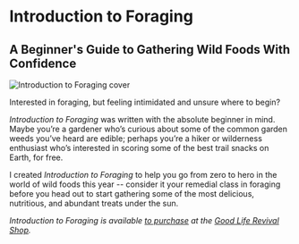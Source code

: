 # Introduction to Foraging
## A Beginner's Guide to Gathering Wild Foods With Confidence

![Introduction to Foraging cover](/introforaging.jpg)

Interested in foraging, but feeling intimidated and unsure where to begin?

*Introduction to Foraging* was written with the absolute beginner in mind. Maybe you’re a gardener who’s curious about some of the common garden weeds you’ve heard are edible; perhaps you’re a hiker or wilderness enthusiast who’s interested in scoring some of the best trail snacks on Earth, for free. 

I created *Introduction to Foraging* to help you go from zero to hero in the world of wild foods this year -- consider it your remedial class in foraging before you head out to start gathering some of the most delicious, nutritious, and abundant treats under the sun.

*Introduction to Foraging is available [to purchase](http://thegoodliferevival.com/shop/foraging) at the [Good Life Revival Shop](http://thegoodliferevival.com/shop).*